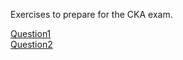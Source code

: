 Exercises to prepare for the CKA exam.

[Question1](question1/question1.md)<br>
[Question2](question2/question2.md)